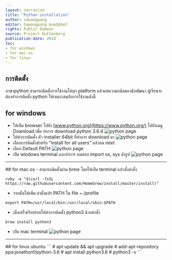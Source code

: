 ```yaml
---
layout: narrative
title: "Python installation"
author: sawangpong
editor: Sawangpong muadphet
rights: Public Domain
source: Project Guttenberg
publication-date: 2018
toc:
- for windows
- for mac os
- for linux
---
```


## การติดตั้ง
ภาษาpython สามารถติดตั้งการใช้งานได้ทุก platform แล้วแต่ความถนัดของนักพัฒนา ผู้เรียนจะต้องทำการติดตั้ง python ให้เหมาะสมกับการใช้งานดังนี้

## for windows
- ให้เปิด browser ไปยัง [www.python.org](https://www.python.org/) ไปยังเมนู Download
เพื่อ ทำการ download python 3.6.4
![python page](../../assets/images/pythonpage.png)
- ให้ทำการติดตั้ง ตัว installer 64bit ที่ทำการ download มา
![python page](../../assets/images/python_installer.png)
- เลือกการติดตั้งสำหรับ "Install for all users" แล้วกด next
- เลือก Default PATH
![python page](../../assets/images/python_installer_run.png)
- เปิด windows terminal และทำการ ทดสอบ import os, sys ดังรูป
![python page](../../assets/images/window_terminal.png)
<hr>
## for mac os
- สามารถติดตั้งผ่าน brew โดยให้เปิด terminal แล้วสั่งคำสั่ง

```
ruby -e "$(curl -fsSL https://raw.githubusercontent.com/Homebrew/install/master/install)"
```
- จากนั้นให้เพิ่ม ค่าตั้งแปร PATH ใน file ~./profile
```
export PATH=/usr/local/bin:/usr/local/sbin:$PATH
```
- เมื่อเสร็จเรียบร้อยให้ทำการติดตั้ง python3 ด้วยคำสั่ง
```
brew install python3
```
- เปิด mac terminal
![python page](../../assets/images/mac_terminal.png)

<hr>
## for linux
ubuntu
```
# apt update && apt upgrade
# add-apt-repository ppa:jonathonf/python-3.6
# apt install python3.6
# python3 -v
```
